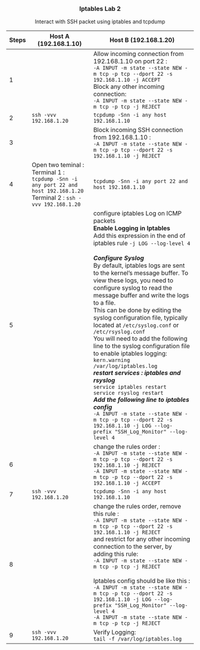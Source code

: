 
<br />
<div align="center">
  <h3 align="center">Iptables Lab 2</h3>
  <p align="center">Interact with SSH packet using iptables and tcpdump<br>
</div>


| Steps | Host A (192.168.1.10) | Host B (192.168.1.20) |
| --- | --- | --- |
|1| 						 | Allow incoming connection from 192.168.1.10 on port 22 :<br> `-A INPUT -m state --state NEW -m tcp -p tcp --dport 22 -s 192.168.1.10 -j ACCEPT` <br>Block any other incoming connection: <br> `-A INPUT -m state --state NEW -m tcp -p tcp -j REJECT`
|2| `ssh -vvv 192.168.1.20` | `tcpdump -Snn -i any host 192.168.1.10` |
|3||Block incoming SSH connection from 192.168.1.10 : <br> `-A INPUT -m state --state NEW -m tcp -p tcp --dport 22 -s 192.168.1.10 -j REJECT`|
|4|Open two teminal : <br> Terminal 1 : `tcpdump -Snn -i any port 22 and host 192.168.1.20` <br> Terminal 2 : `ssh -vvv 192.168.1.20`|`tcpdump -Snn -i any port 22 and host 192.168.1.10`|
|5| 						 | configure iptables Log on ICMP packets <br>****Enable Logging in Iptables****<br>Add this expression in the end of iptables rule `-j LOG --log-level 4`<br><br>***Configure Syslog***<br>By default, iptables logs are sent to the kernel’s message buffer. To view these logs, you need to configure syslog to read the message buffer and write the logs to a file. <br>This can be done by editing the syslog configuration file, typically located at `/etc/syslog.conf` or `/etc/rsyslog.conf`<br>You will need to add the following line to the syslog configuration file to enable iptables logging:<br>`kern.warning /var/log/iptables.log`<br>***restart services : iptables and rsyslog***<br>`service iptables restart`<br>`service rsyslog restart`<br>***Add the following line to iptables config***<br>`-A INPUT -m state --state NEW -m tcp -p tcp --dport 22 -s 192.168.1.10 -j LOG --log-prefix "SSH_Log_Monitor" --log-level 4` |
|6| 						 | change the rules order : <br>`-A INPUT -m state --state NEW -m tcp -p tcp --dport 22 -s 192.168.1.10 -j REJECT` <br>`-A INPUT -m state --state NEW -m tcp -p tcp --dport 22 -s 192.168.1.10 -j ACCEPT` |
|7| `ssh -vvv 192.168.1.20` | `tcpdump -Snn -i any host 192.168.1.10` |
|8| 						 | change the rules order, remove this rule : <br>`-A INPUT -m state --state NEW -m tcp -p tcp --dport 22 -s 192.168.1.10 -j REJECT`<br> and restrict for any other incoming connection to the server, by adding this rule: <br> `-A INPUT -m state --state NEW -m tcp -p tcp -j REJECT`<br><br>Iptables config should be like this : <br> `-A INPUT -m state --state NEW -m tcp -p tcp --dport 22 -s 192.168.1.10 -j LOG --log-prefix "SSH_Log_Monitor" --log-level 4`<br>`-A INPUT -m state --state NEW -m tcp -p tcp -j REJECT`|
|9| `ssh -vvv 192.168.1.20` | Verify Logging: <br>`tail -f /var/log/iptables.log ` |
